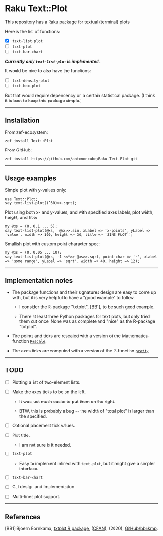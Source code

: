 # Raku Text::Plot

This repository has a Raku package for textual (terminal) plots.

Here is the list of functions:

- [X] `text-list-plot`
- [ ] `text-plot`
- [ ] `text-bar-chart`

***Currently only `text-list-plot` is implemented.***

It would be nice to also have the functions:

- [ ] `text-density-plot`
- [ ] `text-box-plot`

But that would require dependency on a certain statistical package.
(I think it is best to keep this package simple.)

-------

## Installation

From zef-ecosystem:

```shell
zef install Text::Plot
```

From GitHub:

```shell
zef install https://github.com/antononcube/Raku-Text-Plot.git
```

------

## Usage examples
 
Simple plot with y-values only:

```perl6
use Text::Plot;
say text-list-plot((^30)>>.sqrt);
```

Plot using both x- and y-values, and with specified axes labels, plot width, height, and title:

```perl6
my @xs = (0, 0.1 ... 5);
say text-list-plot(@xs,  @xs>>.sin, xLabel => 'x-points', yLabel => 'value', width => 100, height => 30, title => 'SINE PLOT');
```

Smallish plot with custom point character spec:

```perl6
my @xs = (0, 0.05 ... 10);
say text-list-plot(@xs, -1 <<*>> @xs>>.sqrt, point-char => '·', xLabel => 'some range', yLabel => 'sqrt', width => 40, height => 12);
```

-------

## Implementation notes

- The package functions and their signatures design are easy to come up with, but
  it is very helpful to have a "good example" to follow. 

  - I consider the R-package "txtplot", [BB1], to be such good example. 
    
  - There at least three Python packages for text plots, 
    but only tried them out once. None was as complete and "nice" as the R-package "txtplot". 

- The points and ticks are rescaled with a version of the Mathematica-function
  [`Rescale`](https://reference.wolfram.com/language/ref/Rescale.html).

- The axes ticks are computed with a version of the R-function 
  [`pretty`](https://stat.ethz.ch/R-manual/R-devel/library/base/html/pretty.html).

-------

## TODO

- [ ] Plotting a list of two-element lists.

- [ ] Make the axes ticks to be on the left.

   - It was just much easier to put them on the right.
   
   - BTW, this is probably a bug -- the width of "total plot" is larger than the specified.
   
- [ ] Optional placement tick values.

- [ ] Plot title. 
    
   - I am not sure is it needed.
   
- [ ] `text-plot`

   - Easy to implement inlined with `text-plot`, but it might give a simpler interface.
   
- [ ] `text-bar-chart`  

- [ ] CLI design and implementation
    
- [ ] Multi-lines plot support.

-------

## References

[BB1] Bjoern Bornkamp,
[txtplot R package](https://github.com/bbnkmp/txtplot),
([CRAN](https://github.com/cran/txtplot)),
(2020),
[GitHub/bbnkmp](https://github.com/bbnkmp).